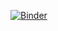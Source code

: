 [![Binder](https://mybinder.org/badge_logo.svg)](https://mybinder.org/v2/gh/kaleapoholi/eidos_CNN/master)
